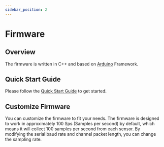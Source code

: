 ```yaml
---
sidebar_position: 2
---
```


# Firmware

## Overview

The firmware is written in C++ and based on [Arduino](https://www.arduino.cc/) Framework.

## Quick Start Guide

Please follow the [Quick Start Guide](https://github.com/anyshake/explorer/tree/master/firmware) to get started.

## Customize Firmware

You can customize the firmware to fit your needs. The firmware is designed to work in approximately 100 Sps (Samples per second) by default, which means it will collect 100 samples per second from each sensor. By modifying the serial baud rate and channel packet length, you can change the sampling rate.
